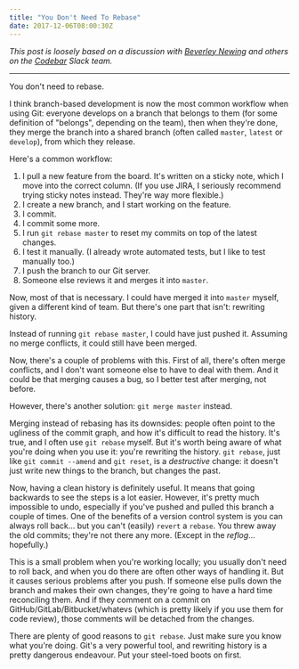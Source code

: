 ```yaml
---
title: "You Don't Need To Rebase"
date: 2017-12-06T08:00:30Z
---
```


*This post is loosely based on a discussion with [Beverley Newing][@WebDevBev] and others on the [Codebar][] Slack team.*

---

You don't need to rebase.

I think branch-based development is now the most common workflow when using Git: everyone develops on a branch that belongs to them (for some definition of "belongs", depending on the team), then when they're done, they merge the branch into a shared branch (often called `master`, `latest` or `develop`), from which they release.

<!--more-->

Here's a common workflow:

1. I pull a new feature from the board. It's written on a sticky note, which I move into the correct column. (If you use JIRA, I seriously recommend trying sticky notes instead. They're way more flexible.)
2. I create a new branch, and I start working on the feature.
3. I commit.
4. I commit some more.
5. I run `git rebase master` to reset my commits on top of the latest changes.
6. I test it manually. (I already wrote automated tests, but I like to test manually too.)
7. I push the branch to our Git server.
8. Someone else reviews it and merges it into `master`.

Now, most of that is necessary. I could have merged it into `master` myself, given a different kind of team. But there's one part that isn't: rewriting history.

Instead of running `git rebase master`, I could have just pushed it. Assuming no merge conflicts, it could still have been merged.

Now, there's a couple of problems with this. First of all, there's often merge conflicts, and I don't want someone else to have to deal with them. And it could be that merging causes a bug, so I better test after merging, not before.

However, there's another solution: `git merge master` instead.

Merging instead of rebasing has its downsides: people often point to the ugliness of the commit graph, and how it's difficult to read the history. It's true, and I often use `git rebase` myself. But it's worth being aware of what you're doing when you use it: you're rewriting the history. `git rebase`, just like `git commit --amend` and `git reset`, is a *destructive* change: it doesn't just write new things to the branch, but changes the past.

Now, having a clean history is definitely useful. It means that going backwards to see the steps is a lot easier. However, it's pretty much impossible to undo, especially if you've pushed and pulled this branch a couple of times. One of the benefits of a version control system is you can always roll back… but you can't (easily) `revert` a `rebase`. You threw away the old commits; they're not there any more. (Except in the *reflog*… hopefully.)

This is a small problem when you're working locally; you usually don't need to roll back, and when you do there are often other ways of handling it. But it causes serious problems after you push. If someone else pulls down the branch and makes their own changes, they're going to have a hard time reconciling them. And if they comment on a commit on GitHub/GitLab/Bitbucket/whatevs (which is pretty likely if you use them for code review), those comments will be detached from the changes.

There are plenty of good reasons to `git rebase`. Just make sure you know what you're doing. Git's a very powerful tool, and rewriting history is a pretty dangerous endeavour. Put your steel-toed boots on first.

[@WebDevBev]: https://twitter.com/WebDevBev
[Codebar]: https://codebar.io/
